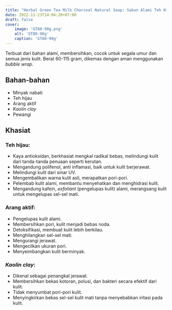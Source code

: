 ```yaml
---
title: "Herbal Green Tea Milk Charcoal Natural Soap: Sabun Alami Teh Hijau"
date: 2022-11-23T14:04:20+07:00
draft: false
cover:
    image: 'GT80-90g.png'
    alt: 'GT80-90g'
    caption: 'GT80-90g'
---
```

Terbuat dari bahan alami, membersihkan, cocok untuk segala umur dan
semua jenis kulit. Berat 60-115 gram, dikemas dengan aman menggunakan
*bubble wrap*.

## Bahan-bahan
- Minyak nabati
- Teh hijau
- Arang aktif
- *Kaolin clay*
- Pewangi

## Khasiat
### Teh hijau:
- Kaya antioksidan, berkhasiat mengkal radikal bebas, melindungi kulit
dari tanda-tanda penuaan seperti kerutan.
- Mengandung polifenol, anti inflamasi, baik untuk kulit berjerawat.
- Melindungi kulit dari sinar UV.
- Mengembalikan warna kulit asli, merapatkan pori-pori.
- Pelembab kulit alami, membantu menyehatkan dan menghidrasi kulit.
- Mengandung kafein, *exfoliant* (pengelupas kulit) alami, merangsang
kulit untuk mengelupas sel-sel mati.

### Arang aktif:
- Pengelupas kulit alami.
- Membersihkan pori, kulit menjadi bebas noda.
- Detoksifikasi, membuat kulit lebih berkilau.
- Menghilangkan sel-sel mati.
- Mengurangi jerawat.
- Mengecilkan ukuran pori.
- Menyeimbangkan kulit berminyak.

### *Kaolin clay*:
- Dikenal sebagai penangkal jerawat.
- Membersihkan bekas kotoran, polusi, dan bakteri secara efektif dari
kulit.
- Tidak menyumbat pori-pori kulit.
- Menyingkirkan bekas sel-sel kulit mati tanpa menyebabkan iritasi pada
kulit.
